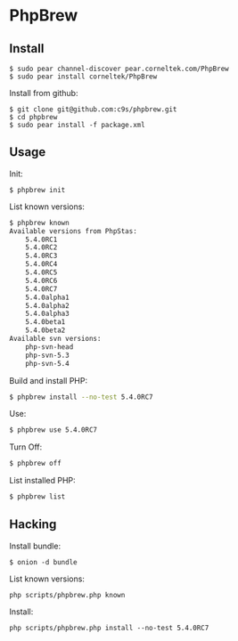 PhpBrew
==========

## Install

    $ sudo pear channel-discover pear.corneltek.com/PhpBrew
    $ sudo pear install corneltek/PhpBrew

Install from github:

    $ git clone git@github.com:c9s/phpbrew.git
    $ cd phpbrew
    $ sudo pear install -f package.xml


## Usage

Init:

    $ phpbrew init

List known versions:

```bash
$ phpbrew known
Available versions from PhpStas:
	5.4.0RC1
	5.4.0RC2
	5.4.0RC3
	5.4.0RC4
	5.4.0RC5
	5.4.0RC6
	5.4.0RC7
	5.4.0alpha1
	5.4.0alpha2
	5.4.0alpha3
	5.4.0beta1
	5.4.0beta2
Available svn versions:
	php-svn-head
	php-svn-5.3
	php-svn-5.4
```

Build and install PHP:

```bash
$ phpbrew install --no-test 5.4.0RC7
```

Use:

```bash
$ phpbrew use 5.4.0RC7
```

Turn Off:

```bash
$ phpbrew off 
```

List installed PHP:

```bash
$ phpbrew list
```

Hacking
-------

Install bundle:

    $ onion -d bundle

List known versions:

    php scripts/phpbrew.php known

Install:

    php scripts/phpbrew.php install --no-test 5.4.0RC7
